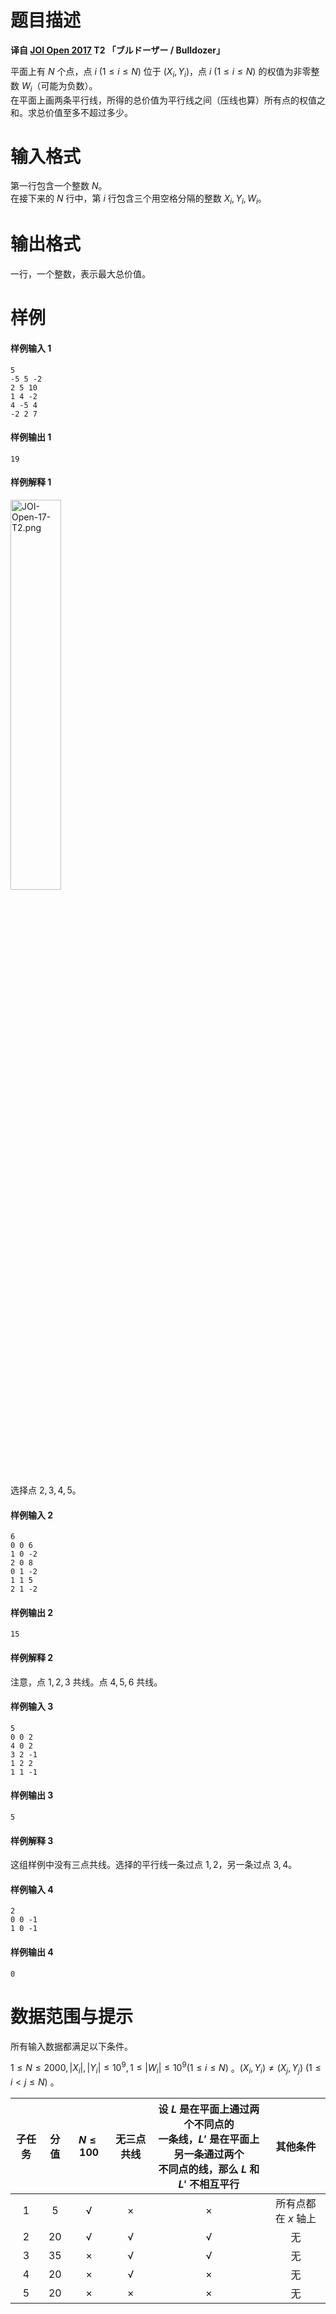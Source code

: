 
# 题目描述

**译自 [JOI Open 2017](https://contests.ioi-jp.org/open-2017/index.html) T2 「ブルドーザー / Bulldozer」**

平面上有 $N$ 个点，点 $i\:(1≤i≤N)$ 位于 $(X_i, Y_i)$，点 $i\:(1≤i≤N)$ 的权值为非零整数 $W_i$（可能为负数）。  
在平面上画两条平行线，所得的总价值为平行线之间（压线也算）所有点的权值之和。求总价值至多不超过多少。

# 输入格式

第一行包含一个整数 $N$。  
在接下来的 $N$ 行中，第 $i$ 行包含三个用空格分隔的整数 $X_i,Y_i,W_i$。

# 输出格式

一行，一个整数，表示最大总价值。

# 样例

#### 样例输入 1
```plain
5
-5 5 -2
2 5 10
1 4 -2
4 -5 4
-2 2 7
```

#### 样例输出 1
```plain
19
```

#### 样例解释 1
<img src="source/loj/2413/img/aHR0cHM6Ly93d3cuejRhLm5ldC9pbWFnZXMvMjAxOC8wOC8wMy9KT0ktT3Blbi0xNy1UMi5wbmc=.png" alt="JOI-Open-17-T2.png" border="0" width="40%"/>

选择点 $2, 3, 4, 5$。

#### 样例输入 2
```plain
6
0 0 6
1 0 -2
2 0 8
0 1 -2
1 1 5
2 1 -2
```

#### 样例输出 2
```plain
15
```

#### 样例解释 2
注意，点 $1,2,3$ 共线。点 $4,5,6$ 共线。

#### 样例输入 3
```plain
5
0 0 2
4 0 2
3 2 -1
1 2 2
1 1 -1
```

#### 样例输出 3
```plain
5
```

#### 样例解释 3
这组样例中没有三点共线。选择的平行线一条过点 $1,2$，另一条过点 $3,4$。

#### 样例输入 4
```plain
2
0 0 -1
1 0 -1
```

#### 样例输出 4
```plain
0
```

# 数据范围与提示

所有输入数据都满足以下条件。

 $1≤N≤2000, |X_i|,|Y_i|≤10^9,1 ≤|W_i|≤10^9(1≤i≤N)$ 。$(X_i,Y_i)≠(X_j,Y_j)\:(1≤i<j≤N)$ 。

|子任务|分值|$N≤100$|无三点共线|设 $L$ 是在平面上通过两个不同点的</br>一条线，$L'$ 是在平面上另一条通过两个</br>不同点的线，那么 $L$ 和 $L'$ **不**相互平行|其他条件|
|:---------:|:------------:|:-------------:|:---------------:|:-:|:------------:|
|$1$     |$5$    |√            |×                 |×|所有点都在 $x$ 轴上|
|$2$     |$20$  |√          |√               |√|无|
|$3$     |$35$  |×          |√                |√|无|
|$4$     |$20$  |×          |√                |×|无|
|$5$     |$20$  |×          |×                |×|无|


